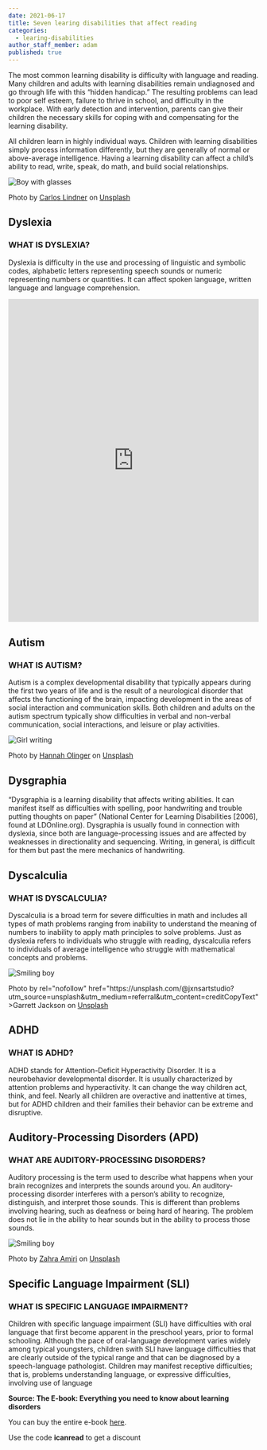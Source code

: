 ```yaml
---
date: 2021-06-17
title: Seven learing disabilities that affect reading
categories:
  - learing-disabilities
author_staff_member: adam
published: true
---
```

The most common learning disability is difficulty with language and reading.
Many children and adults with learning disabilities remain undiagnosed and go through life with this “hidden handicap.” The resulting problems can lead to poor self esteem, failure to thrive in school, and difficulty in the workplace. With early detection and intervention, parents can give their children the necessary skills for coping with and compensating for the learning disability.

All children learn in highly individual ways. Children with learning disabilities simply process information differently, but they are generally of normal or above-average intelligence. Having a learning disability can affect a child’s ability to read, write, speak, do math, and build social relationships.

![Boy with glasses](/images/boy-with-glasses.jpg)
<figcaption>
<span>Photo by <a rel="nofollow" href="https://unsplash.com/@realbench?utm_source=unsplash&amp;utm_medium=referral&amp;utm_content=creditCopyText">Carlos Lindner</a> on <a rel="nofollow" href="https://unsplash.com/@adamgustavsson/likes?utm_source=unsplash&amp;utm_medium=referral&amp;utm_content=creditCopyText">Unsplash</a></span>
</figcaption>

## Dyslexia
### WHAT IS DYSLEXIA?
Dyslexia is difficulty in the use and processing of linguistic and symbolic codes, alphabetic letters representing speech sounds or numeric representing numbers or quantities. It can affect spoken language, written language and language comprehension.

<iframe id="sib" width="100%" height="650px" src="https://17abdf7c.sibforms.com/serve/MUIEAG4ABlzn5_C_d69co9dMTJhZ1MUKaiJn_J_RYUNAmIL1lrvA4Gs0wSHmhPwjICXLAgEZpNE3ZOgSBlVQrHfX03rsOTOBaDKC1qmkA8rPsFX-_n9SGyMFuLMq4HW8IS3QiFNGRrXwck-HGS-4x97tBzwU31t_y6ZZlFUZWsqyhQkOi1dF-uS8G35RKhw4SzBKGSZI_evYbYHv" frameborder="0" scrolling="auto" allowfullscreen style="display: block;margin-left: auto;margin-right: auto;max-width: 100%;"></iframe>

## Autism
### WHAT IS AUTISM?
Autism is a complex developmental disability that typically appears during the first two years of life and is the result of a neurological disorder that affects the functioning of the brain, impacting development in the areas of social interaction and communication skills. Both children and adults on the autism spectrum typically show difficulties in verbal and non-verbal communication, social interactions, and leisure or play activities.

![Girl writing](/images/girl-writing.jpg)
<figcaption>
<span>Photo by <a rel="nofollow" href="https://unsplash.com/@hannaholinger?utm_source=unsplash&amp;utm_medium=referral&amp;utm_content=creditCopyText">Hannah Olinger</a> on <a rel="nofollow" href="https://unsplash.com/s/photos/writing?utm_source=unsplash&amp;utm_medium=referral&amp;utm_content=creditCopyText">Unsplash</a></span>
</figcaption>

## Dysgraphia
“Dysgraphia is a learning disability that affects writing abilities. It can manifest itself as difficulties with spelling, poor handwriting and trouble putting thoughts on paper” (National Center for Learning Disabilities [2006], found at LDOnline.org). Dysgraphia is usually found in connection with dyslexia, since both are language-processing issues and are affected by weaknesses in directionality and sequencing. Writing, in general, is difficult for them but past the mere mechanics of handwriting.

## Dyscalculia
### WHAT IS DYSCALCULIA?
Dyscalculia is a broad term for severe difficulties in math and includes all types of math problems ranging from inability to understand the meaning of numbers to inability to apply math principles to solve problems. Just as dyslexia refers to individuals who struggle with reading, dyscalculia refers to individuals of average intelligence who struggle with mathematical concepts and problems.

![Smiling boy](/images/smiling-boy.jpg)
<figcaption>
<span>Photo by rel="nofollow" href="https://unsplash.com/@jxnsartstudio?utm_source=unsplash&amp;utm_medium=referral&amp;utm_content=creditCopyText">Garrett Jackson</a> on <a rel="nofollow" href="https://unsplash.com/@adamgustavsson/likes?utm_source=unsplash&amp;utm_medium=referral&amp;utm_content=creditCopyText">Unsplash</a></span>
</figcaption>

## ADHD
### WHAT IS ADHD?
ADHD stands for Attention-Deficit Hyperactivity Disorder. It is a neurobehavior developmental disorder. It is usually characterized by attention problems and hyperactivity. It can change the way children act, think, and feel. Nearly all children are overactive and inattentive at times, but for ADHD children and their families their behavior can be extreme and disruptive.

## Auditory-Processing Disorders (APD)
### WHAT ARE AUDITORY-PROCESSING DISORDERS?
Auditory processing is the term used to describe what happens when your brain recognizes and interprets the sounds around you. An auditory-processing disorder interferes with a person’s ability to recognize, distinguish, and interpret those sounds. This is different than problems involving hearing, such as deafness or being hard of hearing. The problem does not lie in the ability to hear sounds but in the ability to process those sounds.

![Smiling boy](/images/smiling-boy-2.jpg)
<figcaption>
<span>Photo by <a rel="nofollow" href="https://unsplash.com/@zahraamiri_?utm_source=unsplash&amp;utm_medium=referral&amp;utm_content=creditCopyText">Zahra Amiri</a> on <a rel="nofollow" href="https://unsplash.com/@adamgustavsson/likes?utm_source=unsplash&amp;utm_medium=referral&amp;utm_content=creditCopyText">Unsplash</a></span>
</figcaption>

## Specific Language Impairment (SLI)
### WHAT IS SPECIFIC LANGUAGE IMPAIRMENT?
Children with specific language impairment (SLI) have difficulties with oral language that first become apparent in the preschool years, prior to formal schooling. Although the pace of oral-language development varies widely among typical youngsters, children swith SLI have language difficulties that are clearly outside of the typical range and that can be diagnosed by a speech-language pathologist.
Children may manifest receptive difficulties; that is, problems understanding language, or expressive difficulties, involving use of language


**Source:  The E-book: Everything you need to know about learning disorders**

You can buy the entire e-book [here](https://gumroad.com/l/ECMLZ). 

Use the code **icanread** to get a discount
